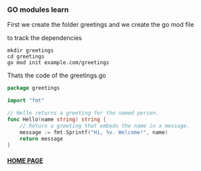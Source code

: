 ### GO modules learn

First we create the folder greetings and we create the go mod file

to track the dependencies

```shell
mkdir greetings
cd greetings
go mod init example.com/greetings
```

Thats the code of the greetings.go

```go
package greetings

import "fmt"

// Hello returns a greeting for the named person.
func Hello(name string) string {
    // Return a greeting that embeds the name in a message.
    message := fmt.Sprintf("Hi, %v. Welcome!", name)
    return message
}
```

#### [HOME PAGE](../README.md)

